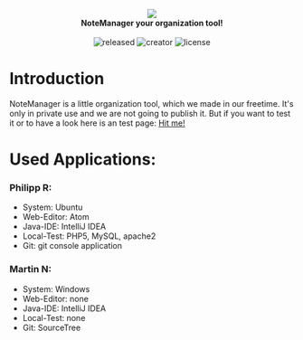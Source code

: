 <p align="center">
  <img src="https://raw.githubusercontent.com/philipp-r99/NoteManager/master/Logo/logo-full.png">
  <br>
  <strong>NoteManager your organization tool!</strong>
  <br>
  <br>
  <img src="https://img.shields.io/badge/released-private-orange.svg" alt="released">
  <img src="https://img.shields.io/badge/creator-Philipp R. & Martin N.-blue.svg" alt="creator">
  <img src="https://img.shields.io/badge/license-GNU-green.svg" alt="license">
<p>

# Introduction
NoteManager is a little organization tool, which we made in our freetime. It's only in private use and we are not going to publish it. But if you want to test it or to have a look here is an test page: <a href="http://teammagic722.bplaced.net">Hit me!</a>

# Used Applications:
### Philipp R:
*  System: Ubuntu <br>
*  Web-Editor: Atom <br>
*  Java-IDE: IntelliJ IDEA <br>
*  Local-Test: PHP5, MySQL, apache2 <br>
*  Git: git console application <br>
  
### Martin N:
*  System: Windows <br>
*  Web-Editor: none <br>
*  Java-IDE: IntelliJ IDEA <br>
*  Local-Test: none <br>
*  Git: SourceTree <br>
